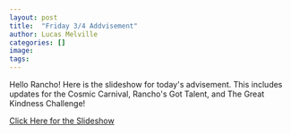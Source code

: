 ```yaml
---
layout: post
title:  "Friday 3/4 Addvisement"
author: Lucas Melville
categories: []
image:
tags: 
---
```


Hello Rancho! Here is the slideshow for today's advisement. This includes updates for the Cosmic Carnival, Rancho's Got Talent, and The Great Kindness Challenge!

[Click Here for the Slideshow](https://docs.google.com/presentation/d/1k-DrNsmYOla-eVa-D7nfuoOuDxKTqoGKFNLIjG0kjvE/edit#slide=id.g10df1d8e26c_0_327)
